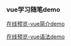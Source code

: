 ### vue学习随笔demo

[在线预览-vue简介demo](https://xiaokuaizi.github.io/cases-vue-webpack/learningNotes/jianjie.html)

[在线预览-vue语法demo](https://xiaokuaizi.github.io/cases-vue-webpack/learningNotes/grammar.html)